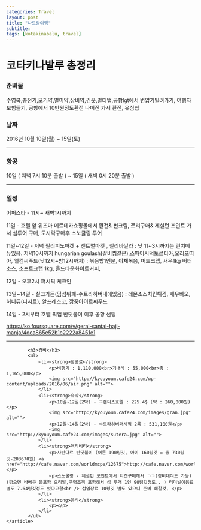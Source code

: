 ```yaml
---
categories: Travel
layout: post
title: "나트랑여행"
subtitle: 
tags: [kotakinabalu, travel]
---
```

<div class="wrap">
	<h1>코타키나발루 총정리</h1>
	<article>
			<h3>준비물</h3>
			<p>수영복,충전기,모기약,멀미약,상비약,긴옷,멀티탭,공항lgt에서 변압기빌려가기, 여행자보험들기, 공항에서 10만원정도환전 나머진 가서 환전, 유심칩</p>
			<h3>날짜</h3> 
			<p>2016년 10월 10일(월) ~ 15일(토)</p>
			<hr />
			<h3>항공</h3>
			<p>10일 ( 저녁 7시 10분 출발 ) ~ 15일 ( 새벽 0시 20분 출발 )</p>
			<hr />
			<h3>일정</h3>
			<p>어퍼스타 - 11시~ 새벽1시까지</p>
			<p>11일 - 호텔 앞 위즈마 메르데카쇼핑몰에서 환전& 썬크림, 쪼리구매& 제설턴 포인트 가서 섬투어 구매, 도시락구매후 스노쿨링 투어</p>
			<p>11일~12일 - 저녁 필리피노마켓 + 센트럴마켓 , 칠리바닐라 : 낮 11~3시까지는 런치메뉴있음. 저녁10시까지 hungarian goulash(갈비찜같은),스파이시덕토르티아,오리또띠아, 웰컴씨푸드(낮12시~밤12시까지) : 볶음밥1인분, 야채볶음, 머드크랩, 새우1kg 버터소스, 소프트크랩 1kg, 올드타운화이트커피, </p>
			<p>12일 - 오후2시 퍼시픽 체크인</p>
			<p>13일~14일 - 실크가든(딤섬뷔폐-수트라하버내에있음) : 레몬소스치킨튀김, 새우빠오, 허니듀(디저트),  알프레스코, 깜풍아이르씨푸드</p>
			<p>14일 - 2시부터 호텔 픽업 반딧불이 이후 공항 샌딩</p>
			<p><a href="https://ko.foursquare.com/v/gerai-santai-haji-manja/4dca865e52b1c2222a8451e1">https://ko.foursquare.com/v/gerai-santai-haji-manja/4dca865e52b1c2222a8451e1</a></p>
			<hr />
		
			<h3>경비</h3>
			<ul>
				<li><strong>항공료</strong>
					<p>비행기 : 1,110,000<br>기내식 : 55,000<br>총 : 1,165,000</p>
					<img src="http://kyouyoum.cafe24.com/wp-content/uploads/2016/06/air.png" alt="">
				</li>
				<li><strong>숙박</strong>
					<p>10일~12일(2박) - 그랜디스호텔 : 225.4$ (약 : 260,000원)</p>
					<img src="http://kyouyoum.cafe24.com/images/gran.jpg" alt="">
					<p>12일~14일(2박) - 수트라하버퍼시픽 2룸 : 531,100원</p>
					<img src="http://kyouyoum.cafe24.com/images/sutera.jpg" alt="">
				</li>
				<li><strong>액티비티</strong>
					<p>사반다르 반딧불이 (어른 190링깃, 아이 160링깃 = 총 730링깃-203670원) <a href="http://cafe.naver.com/worldmcpe/12675">http://cafe.naver.com/worldmcpe/12675</a></p>
					<p>스노쿨링 - 제설턴 포인트에서 티켓구매해서 ㄱㄱ(장비대여도 가능) (깎으면 바베큐 불포함 오리발,구명조끼 포함해서 섬 두개 1인 90링깃정도.. ) 터미널이용료 별도 7.64링깃정도 있다고함<br /> 섬입장료 10링깃 별도 있으니 준비 해갈것, </p>
				</li>
				<li><strong>음식</strong>
					<p></p>
				</li>
			</ul>
	</article>
</div>